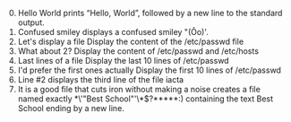 0. Hello World prints “Hello, World”, followed by a new line to the standard output.
1. Confused smiley displays a confused smiley "(Ôo)'.
2. Let's display a file Display the content of the /etc/passwd file
3. What about 2? Display the content of /etc/passwd and /etc/hosts
4. Last lines of a file Display the last 10 lines of /etc/passwd
5. I'd prefer the first ones actually Display the first 10 lines of /etc/passwd
6. Line #2 displays the third line of the file iacta
7. It is a good file that cuts iron without making a noise creates a file named exactly \*\\'"Best School"\'\\*$\?\*\*\*\*\*:) containing the text Best School ending by a new line.
